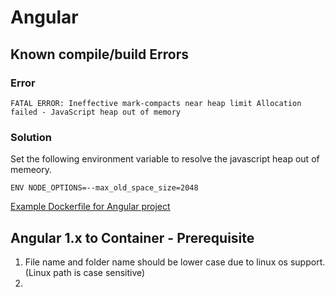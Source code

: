 # Angular


## Known compile/build Errors

### Error

```shell
FATAL ERROR: Ineffective mark-compacts near heap limit Allocation failed - JavaScript heap out of memory
```

### Solution

Set the following environment variable to resolve the javascript heap out of memeory.

```shell
ENV NODE_OPTIONS=--max_old_space_size=2048
```

[Example Dockerfile for Angular project](./Dockerfile)

## Angular 1.x to Container - Prerequisite

1. File name and folder name should be lower case due to linux os support. (Linux path is case sensitive)
2. 